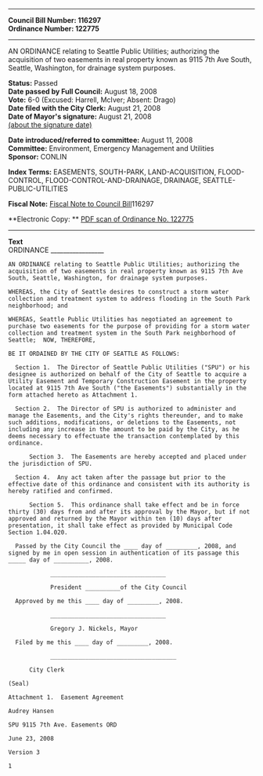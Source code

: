 * * * * *  
  
**Council Bill Number: [](#h0)[](#h2)116297**   
**Ordinance Number: 122775**  
  
* * * * *  
  
AN ORDINANCE relating to Seattle Public Utilities; authorizing the acquisition of two easements in real property known as 9115 7th Ave South, Seattle, Washington, for drainage system purposes.  
  
**Status:** Passed   
**Date passed by Full Council:** August 18, 2008   
**Vote:** 6-0 (Excused: Harrell, McIver; Absent: Drago)   
**Date filed with the City Clerk:** August 21, 2008   
**Date of Mayor's signature:** August 21, 2008   
[(about the signature date)](/~public/approvaldate.htm)   
  
  
**Date introduced/referred to committee:** August 11, 2008   
**Committee:** Environment, Emergency Management and Utilities   
**Sponsor:** CONLIN   
  
**Index Terms:** EASEMENTS, SOUTH-PARK, LAND-ACQUISITION, FLOOD-CONTROL, FLOOD-CONTROL-AND-DRAINAGE, DRAINAGE, SEATTLE-PUBLIC-UTILITIES  
  
**Fiscal Note:** [Fiscal Note to Council Bill](http://clerk.seattle.gov/~public/fnote/116297.htm)[](#h1)[](#h3)116297  
  
**Electronic Copy: ** [PDF scan of Ordinance No. 122775](/~archives/Ordinances/Ord_122775.pdf)  
  
* * * * *  
  
**Text**  
    ORDINANCE _________________  
  
    AN ORDINANCE relating to Seattle Public Utilities; authorizing the  
    acquisition of two easements in real property known as 9115 7th Ave  
    South, Seattle, Washington, for drainage system purposes.  
  
    WHEREAS, the City of Seattle desires to construct a storm water  
    collection and treatment system to address flooding in the South Park  
    neighborhood; and  
  
    WHEREAS, Seattle Public Utilities has negotiated an agreement to  
    purchase two easements for the purpose of providing for a storm water  
    collection and treatment system in the South Park neighborhood of  
    Seattle;  NOW, THEREFORE,  
  
    BE IT ORDAINED BY THE CITY OF SEATTLE AS FOLLOWS:  
  
      Section 1.  The Director of Seattle Public Utilities ("SPU") or his  
    designee is authorized on behalf of the City of Seattle to acquire a  
    Utility Easement and Temporary Construction Easement in the property  
    located at 9115 7th Ave South ("the Easements") substantially in the  
    form attached hereto as Attachment 1.  
  
      Section 2.  The Director of SPU is authorized to administer and  
    manage the Easements, and the City's rights thereunder, and to make  
    such additions, modifications, or deletions to the Easements, not  
    including any increase in the amount to be paid by the City, as he  
    deems necessary to effectuate the transaction contemplated by this  
    ordinance.  
  
          Section 3.  The Easements are hereby accepted and placed under  
    the jurisdiction of SPU.  
  
      Section 4.  Any act taken after the passage but prior to the  
    effective date of this ordinance and consistent with its authority is  
    hereby ratified and confirmed.  
  
          Section 5.  This ordinance shall take effect and be in force  
    thirty (30) days from and after its approval by the Mayor, but if not  
    approved and returned by the Mayor within ten (10) days after  
    presentation, it shall take effect as provided by Municipal Code  
    Section 1.04.020.  
  
      Passed by the City Council the ____ day of _________, 2008, and  
    signed by me in open session in authentication of its passage this  
    _____ day of __________, 2008.  
  
                _________________________________  
  
                President __________of the City Council  
  
      Approved by me this ____ day of _________, 2008.  
  
                _________________________________  
  
                Gregory J. Nickels, Mayor  
  
      Filed by me this ____ day of _________, 2008.  
  
                ____________________________________  
  
          City Clerk  
  
    (Seal)  
  
    Attachment 1.  Easement Agreement  
  
    Audrey Hansen  
  
    SPU 9115 7th Ave. Easements ORD  
  
    June 23, 2008  
  
    Version 3  
  
    1  

